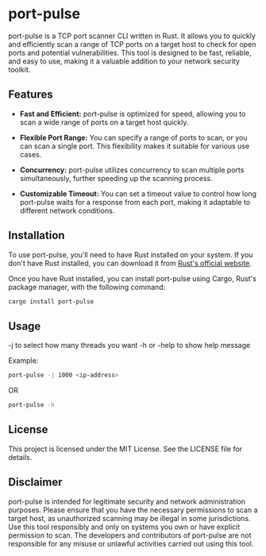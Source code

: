 # port-pulse

port-pulse is a TCP port scanner CLI written in Rust. It allows you to quickly and efficiently scan a range of TCP ports on a target host to check for open ports and potential vulnerabilities. This tool is designed to be fast, reliable, and easy to use, making it a valuable addition to your network security toolkit.

## Features

- **Fast and Efficient:** port-pulse is optimized for speed, allowing you to scan a wide range of ports on a target host quickly.

- **Flexible Port Range:** You can specify a range of ports to scan, or you can scan a single port. This flexibility makes it suitable for various use cases.

- **Concurrency:** port-pulse utilizes concurrency to scan multiple ports simultaneously, further speeding up the scanning process.

- **Customizable Timeout:** You can set a timeout value to control how long port-pulse waits for a response from each port, making it adaptable to different network conditions.

## Installation

To use port-pulse, you'll need to have Rust installed on your system. If you don't have Rust installed, you can download it from [Rust's official website](https://www.rust-lang.org/).

Once you have Rust installed, you can install port-pulse using Cargo, Rust's package manager, with the following command:

```bash
cargo install port-pulse
```
## Usage

-j to select how many threads you want
-h or -help to show help message

Example:

```bash
port-pulse -j 1000 <ip-address>
```
OR

```bash
port-pulse -h
```

## License
This project is licensed under the MIT License. See the LICENSE file for details.

## Disclaimer
port-pulse is intended for legitimate security and network administration purposes. Please ensure that you have the necessary permissions to scan a target host, as unauthorized scanning may be illegal in some jurisdictions. Use this tool responsibly and only on systems you own or have explicit permission to scan. The developers and contributors of port-pulse are not responsible for any misuse or unlawful activities carried out using this tool.





